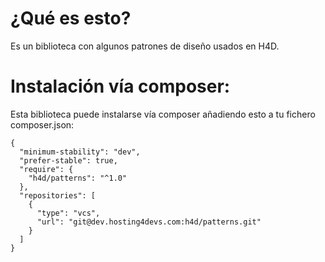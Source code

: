 # ¿Qué es esto?

Es un biblioteca con algunos patrones de diseño usados en H4D. 

# Instalación vía composer:

Esta biblioteca puede instalarse vía composer añadiendo esto a tu fichero composer.json:

    {
      "minimum-stability": "dev",
      "prefer-stable": true,
      "require": {
        "h4d/patterns": "^1.0"
      },
      "repositories": [
        {
          "type": "vcs",
          "url": "git@dev.hosting4devs.com:h4d/patterns.git"
        }
      ]
    }
    
